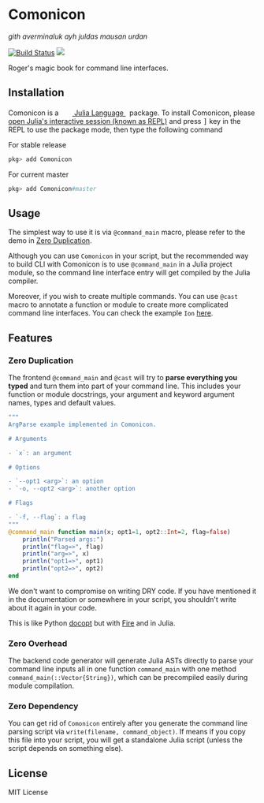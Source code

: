 # Comonicon

*gith averminaluk ayh juldas mausan urdan*

[![Build Status](https://travis-ci.com/Roger-luo/Comonicon.jl.svg?branch=master)](https://travis-ci.com/Roger-luo/Comonicon.jl)
[![][docs-dev-img]][docs-dev-url]

Roger's magic book for command line interfaces.

## Installation

<p>
Comonicon is a &nbsp;
    <a href="https://julialang.org">
        <img src="https://julialang.org/favicon.ico" width="16em">
        Julia Language
    </a>
    &nbsp; package. To install Comonicon,
    please <a href="https://docs.julialang.org/en/v1/manual/getting-started/">open
    Julia's interactive session (known as REPL)</a> and press <kbd>]</kbd> key in the REPL to use the package mode, then type the following command
</p>

For stable release

```julia
pkg> add Comonicon
```

For current master

```julia
pkg> add Comonicon#master
```

## Usage

The simplest way to use it is via `@command_main` macro, please refer to the demo in [Zero Duplication](#zero-duplication).

Although you can use `Comonicon` in your script, but the recommended way to build CLI with Comonicon is to use `@command_main` in a Julia project module, so the command line interface entry will get compiled by the
Julia compiler.

Moreover, if you wish to create multiple commands. You can use `@cast` macro to annotate a function or module
to create more complicated command line interfaces. You can check the example `Ion` [here](example/Ion).

## Features
### Zero Duplication
The frontend `@command_main` and `@cast` will try to **parse everything you typed** and turn them into
part of your command line. This includes your function or module docstrings, your argument and keyword
argument names, types and default values.


```julia
"""
ArgParse example implemented in Comonicon.

# Arguments

- `x`: an argument

# Options

- `--opt1 <arg>`: an option
- `-o, --opt2 <arg>`: another option

# Flags

- `-f, --flag`: a flag
"""
@command_main function main(x; opt1=1, opt2::Int=2, flag=false)
    println("Parsed args:")
    println("flag=>", flag)
    println("arg=>", x)
    println("opt1=>", opt1)
    println("opt2=>", opt2)
end
```

We don't want to compromise on writing DRY code. If you have mentioned it in the documentation or somewhere in your script, you shouldn't write about it again in your code. 

This is like Python [docopt](https://github.com/docopt/docopt) but with [Fire](https://github.com/google/python-fire) and in Julia.

### Zero Overhead
The backend code generator will generate Julia ASTs directly to parse your command line inputs all in one
function `command_main` with one method `command_main(::Vector{String})`, which can be precompiled easily during module compilation.

### Zero Dependency
You can get rid of `Comonicon` entirely after you generate the command line parsing script
via `write(filename, command_object)`. If means if you copy this file into your script, you
will get a standalone Julia script (unless the script depends on something else).


## License

MIT License

[docs-dev-img]: https://img.shields.io/badge/docs-dev-blue.svg
[docs-dev-url]: https://rogerluo.me/Comonicon.jl/dev/

